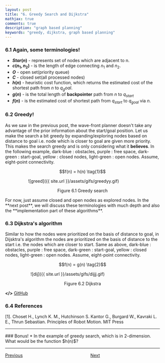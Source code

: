 ```yaml
---
layout: post
title: "6. Greedy Search and Dijkstra"
mathjax: true
comments: true
description: "graph based planning"
keywords: "greedy, dijkstra, graph based planning"
---  
```


### 6.1 Again, some terminologies!
* **$Star(n)$** - represents set of nodes which are adjacent to n.
* **$c(n_1,n_2)$** - is the length of edge connecting $n_1$ and $n_2$.
* **$O$** - open set(priority queue)
* **$C$** - closed set(all processed nodes)
* **$h(n)$** - heuristic cost function, which returns the estimated cost of the shortest path from $n$ to $q_goal$.
* **$g(n)$** - is the total length of **backpointer** path from $n$ to $q_{start}$
* **$f(n)$** - is the estimated cost of shortest path from $q_{start}$ to $q_{goal}$ via $n$.

### 6.2 Greedy!
As we saw in the previous post, the wave-front planner doesn't take any advantage of the prior information about the start/goal position. Let us make the search a bit greedy by expanding/exploring nodes based on distance to goal i.e. node which is closer to goal are given more priority. This makes the search greedy and is only considering what it **believes**. In the following example, dark-blue : obstacles, purple : free space, dark-green : start-goal, yellow : closed nodes, light-green : open nodes. Assume, eight-point connectivity. 
<p align="center">
$$f(n) = h(n) \tag{1}$$
</p>

&nbsp;&nbsp;&nbsp;&nbsp;&nbsp;&nbsp;&nbsp;&nbsp;&nbsp;&nbsp;&nbsp;&nbsp;&nbsp;&nbsp;&nbsp;&nbsp;&nbsp;&nbsp; ![greed]({{ site.url }}/assets/gifs/greedyy.gif)
<p align="center">
Figure 6.1 Greedy search
</p>
For now, just assume closed and open nodes as explored nodes. In the **next post**, we will discuss these terminologies with much depth and also the **implementation part of these algorithms**.     

### 6.3 Dijkstra's algorithm
Similar to how the nodes were prioritized on the basis of distance to goal, in Dijsktra's algorithm the nodes are prioritized on the basis of distance to the start i.e. the nodes which are closer to start. Same as above, dark-blue : obstacles, purple : free space, dark-green : start-goal, yellow : closed nodes, light-green : open nodes. Assume, eight-point connectivity.  

<p align="center">
$$f(n) = g(n) \tag{2}$$
</p>

&nbsp;&nbsp;&nbsp;&nbsp;&nbsp;&nbsp;&nbsp;&nbsp;&nbsp;&nbsp;&nbsp;&nbsp;&nbsp;&nbsp;&nbsp;&nbsp;&nbsp;&nbsp;&nbsp;&nbsp; ![dij]({{ site.url }}/assets/gifs/dijjj.gif)
<p align="center">
Figure 6.2 Dijkstra 
</p>

**</>** [GitHub](https://github.com/dv367/planning-cmu/tree/master/my_robot/src/scripts)

### 6.4 References
[1]. Choset H., Lynch  K. M., Hutchinson S. Kantor G., Burgard W., Kavraki L. E., Thrun Sebastian. Principles of Robot Motion. MIT Press 

<hr>
### Bonus!
* In the example of greedy search, which is in 2-dimension. What would be the function $h(n)$?
<hr>

[Previous](https://dv367.github.io/thinkspace/2020/graph/) &nbsp;&nbsp;&nbsp;&nbsp;&nbsp;&nbsp;&nbsp;&nbsp;&nbsp;&nbsp;&nbsp;&nbsp;&nbsp;&nbsp;&nbsp;&nbsp;&nbsp;&nbsp;&nbsp;&nbsp;&nbsp;&nbsp;&nbsp;&nbsp;&nbsp;&nbsp;&nbsp;&nbsp;&nbsp;&nbsp;&nbsp;&nbsp;&nbsp;&nbsp;&nbsp;&nbsp;&nbsp;&nbsp;&nbsp;&nbsp;&nbsp;&nbsp;&nbsp;&nbsp;&nbsp;&nbsp;&nbsp;&nbsp;&nbsp;&nbsp;&nbsp;&nbsp;&nbsp;&nbsp;
[Next](https://dv367.github.io/thinkspace/2020/astar/)
